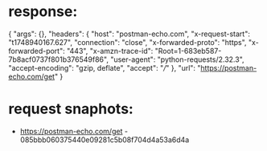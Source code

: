 # response:

{
    "args": {},
    "headers": {
        "host": "postman-echo.com",
        "x-request-start": "t1748940167.627",
        "connection": "close",
        "x-forwarded-proto": "https",
        "x-forwarded-port": "443",
        "x-amzn-trace-id": "Root=1-683eb587-7b8acf0737f801b376549f86",
        "user-agent": "python-requests/2.32.3",
        "accept-encoding": "gzip, deflate",
        "accept": "*/*"
    },
    "url": "https://postman-echo.com/get"
}

# request snaphots:

 * https://postman-echo.com/get - 085bbb060375440e09281c5b08f704d4a53a6d4a
